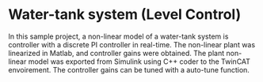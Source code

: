 # Water-tank system (Level Control)

In this sample project, a non-linear model of a water-tank system is controller with a discrete PI controller in real-time. The non-linear plant was linearized in Matlab, and controller gains were obtained. The plant non-linear model was exported from Simulink using C++ coder to the TwinCAT envoirement. The controller gains can be tuned with a auto-tune function.
